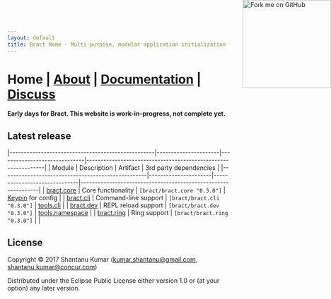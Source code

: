 ```yaml
---
layout: default
title: Bract Home - Multi-purpose, modular application initialization framework for Clojure
---
```

<a href='https://github.com/bract'><img style='position: absolute; top: 0; right: 0; border: 0; width: 200px;' src='https://camo.githubusercontent.com/652c5b9acfaddf3a9c326fa6bde407b87f7be0f4/68747470733a2f2f73332e616d617a6f6e6177732e636f6d2f6769746875622f726962626f6e732f666f726b6d655f72696768745f6f72616e67655f6666373630302e706e67' alt='Fork me on GitHub' data-canonical-src='https://s3.amazonaws.com/github/ribbons/forkme_right_orange_ff7600.png'></a>
# Home    |    [About](/about.html)    |    [Documentation](/documentation.html)    |    [Discuss](/discuss.html)


**Early days for Bract. This website is work-in-progress, not complete yet.**


## Latest release

|---------------------------------------------------|----------------------|------------------------------|---------------------------------------------------------------|
| Module                                            | Description          | Artifact                     | 3rd party dependencies                                        |
|---------------------------------------------------|----------------------|------------------------------|---------------------------------------------------------------|
| [bract.core](https://github.com/bract/bract.core) | Core functionality   | `[bract/bract.core "0.3.0"]` | [Keypin](https://github.com/kumarshantanu/keypin) for config  |
| [bract.cli](https://github.com/bract/bract.cli)   | Command-line support | `[bract/bract.cli  "0.3.0"]` | [tools.cli](https://github.com/clojure/tools.cli)             |
| [bract.dev](https://github.com/bract/bract.dev)   | REPL reload support  | `[bract/bract.dev  "0.3.0"]` | [tools.namespace](https://github.com/clojure/tools.namespace) |
| [bract.ring](https://github.com/bract/bract.ring) | Ring support         | `[bract/bract.ring "0.3.0"]` |                                                               |


## License

Copyright © 2017 Shantanu Kumar (kumar.shantanu@gmail.com, shantanu.kumar@concur.com)

Distributed under the Eclipse Public License either version 1.0 or (at
your option) any later version.
